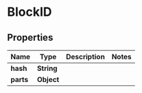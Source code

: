 # BlockID

## Properties
Name | Type | Description | Notes
------------ | ------------- | ------------- | -------------
**hash** | **String** |  | 
**parts** | **Object** |  | 
